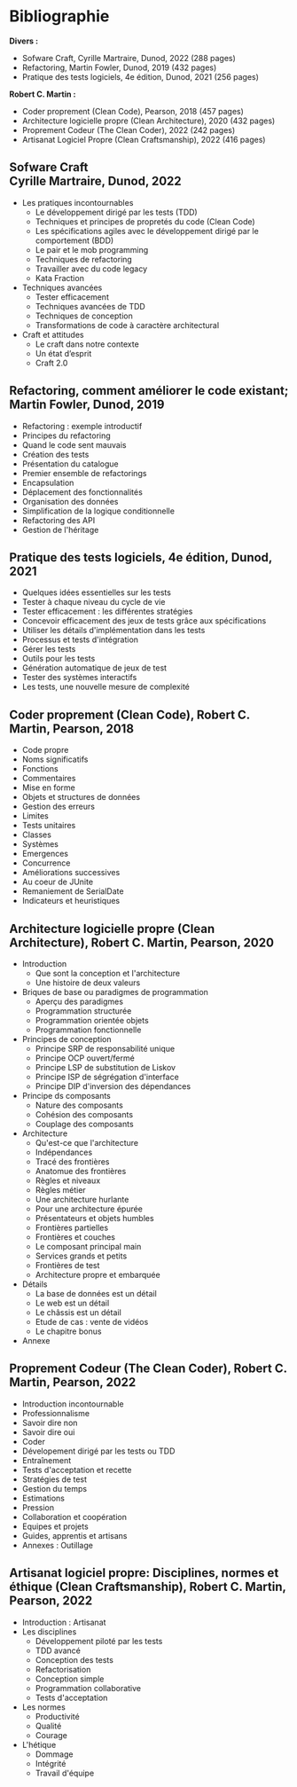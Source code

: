 # Bibliographie

**Divers :**
- Sofware Craft, Cyrille Martraire, Dunod, 2022 (288 pages)
- Refactoring, Martin Fowler, Dunod, 2019 (432 pages)
- Pratique des tests logiciels, 4e édition, Dunod, 2021 (256 pages)

**Robert C. Martin :**
- Coder proprement (Clean Code), Pearson, 2018 (457 pages)
- Architecture logicielle propre (Clean Architecture), 2020 (432 pages)
- Proprement Codeur (The Clean Coder), 2022 (242 pages)
- Artisanat Logiciel Propre (Clean Craftsmanship), 2022 (416 pages)



## Sofware Craft<br>Cyrille Martraire, Dunod, 2022

-  Les pratiques incontournables
    - Le développement dirigé par les tests (TDD)
    - Techniques et principes de propretés du code (Clean Code)
    - Les spécifications agiles avec le développement dirigé par le comportement (BDD)
    - Le pair et le mob programming
    - Techniques de refactoring
    - Travailler avec du code legacy
    - Kata Fraction
- Techniques avancées
    - Tester efficacement
    - Techniques avancées de TDD
    - Techniques de conception
    - Transformations de code à caractère architectural
- Craft et attitudes
    - Le craft dans notre contexte
    - Un état d’esprit
    - Craft 2.0


## Refactoring, comment améliorer le code existant; Martin Fowler, Dunod, 2019

- Refactoring : exemple introductif
- Principes du refactoring
- Quand le code sent mauvais
- Création des tests
- Présentation du catalogue
- Premier ensemble de refactorings
- Encapsulation
- Déplacement des fonctionnalités
- Organisation des données
- Simplification de la logique conditionnelle
- Refactoring des API
- Gestion de l'héritage


## Pratique des tests logiciels, 4e édition, Dunod, 2021

- Quelques idées essentielles sur les tests
- Tester à chaque niveau du cycle de vie
- Tester efficacement : les différentes stratégies
- Concevoir efficacement des jeux de tests grâce aux spécifications
- Utiliser les détails d'implémentation dans les tests
- Processus et tests d'intégration
- Gérer les tests
- Outils pour les tests
- Génération automatique de jeux de test
- Tester des systèmes interactifs
- Les tests, une nouvelle mesure de complexité


## Coder proprement (Clean Code), Robert C. Martin, Pearson, 2018

- Code propre
- Noms significatifs
- Fonctions
- Commentaires
- Mise en forme
- Objets et structures de données
- Gestion des erreurs
- Limites
- Tests unitaires
- Classes
- Systèmes
- Emergences
- Concurrence
- Améliorations successives
- Au coeur de JUnite
- Remaniement de SerialDate
- Indicateurs et heuristiques


##  Architecture logicielle propre (Clean Architecture), Robert C. Martin, Pearson, 2020

- Introduction
    - Que sont la conception et l'architecture
    - Une histoire de deux valeurs
- Briques de base ou paradigmes de programmation
    - Aperçu des paradigmes
    - Programmation structurée
    - Programmation orientée objets
    - Programmation fonctionnelle
- Principes de conception
    - Principe SRP de responsabilité unique
    - Principe OCP ouvert/fermé
    - Principe LSP de substitution de Liskov
    - Principe ISP de ségrégation d'interface
    - Principe DIP d'inversion des dépendances
- Principe ds composants
    - Nature des composants
    - Cohésion des composants
    - Couplage des composants
- Architecture
    - Qu'est-ce que l'architecture
    - Indépendances
    - Tracé des frontières
    - Anatomue des frontières
    - Règles et niveaux
    - Règles métier
    - Une architecture hurlante
    - Pour une architecture épurée
    - Présentateurs et objets humbles
    - Frontières partielles
    - Frontières et couches
    - Le composant principal main
    - Services grands et petits
    - Frontières de test
    - Architecture propre et embarquée
- Détails
    - La base de données est un détail
    - Le web est un détail
    - Le châssis est un détail
    - Etude de cas : vente de vidéos
    - Le chapitre bonus
- Annexe


## Proprement Codeur (The Clean Coder), Robert C. Martin, Pearson, 2022

- Introduction incontournable
- Professionnalisme
- Savoir dire non
- Savoir dire oui
- Coder
- Dévelopement dirigé par les tests ou TDD
- Entraînement
- Tests d'acceptation et recette
- Stratégies de test
- Gestion du temps
- Estimations
- Pression
- Collaboration et coopération
- Equipes et projets
- Guides, apprentis et artisans
- Annexes : Outillage


## Artisanat logiciel propre: Disciplines, normes et éthique (Clean Craftsmanship), Robert C. Martin, Pearson, 2022

- Introduction : Artisanat
- Les disciplines
    - Développement piloté par les tests
    - TDD avancé
    - Conception des tests
    - Refactorisation
    - Conception simple
    - Programmation collaborative
    - Tests d'acceptation
- Les normes
    - Productivité
    - Qualité
    - Courage
- L'hétique
    - Dommage
    - Intégrité
    - Travail d'équipe
